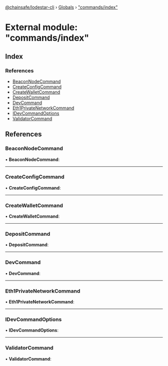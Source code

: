 [@chainsafe/lodestar-cli](../README.md) › [Globals](../globals.md) › ["commands/index"](_commands_index_.md)

# External module: "commands/index"

## Index

### References

* [BeaconNodeCommand](_commands_index_.md#beaconnodecommand)
* [CreateConfigCommand](_commands_index_.md#createconfigcommand)
* [CreateWalletCommand](_commands_index_.md#createwalletcommand)
* [DepositCommand](_commands_index_.md#depositcommand)
* [DevCommand](_commands_index_.md#devcommand)
* [Eth1PrivateNetworkCommand](_commands_index_.md#eth1privatenetworkcommand)
* [IDevCommandOptions](_commands_index_.md#idevcommandoptions)
* [ValidatorCommand](_commands_index_.md#validatorcommand)

## References

###  BeaconNodeCommand

• **BeaconNodeCommand**:

___

###  CreateConfigCommand

• **CreateConfigCommand**:

___

###  CreateWalletCommand

• **CreateWalletCommand**:

___

###  DepositCommand

• **DepositCommand**:

___

###  DevCommand

• **DevCommand**:

___

###  Eth1PrivateNetworkCommand

• **Eth1PrivateNetworkCommand**:

___

###  IDevCommandOptions

• **IDevCommandOptions**:

___

###  ValidatorCommand

• **ValidatorCommand**:
